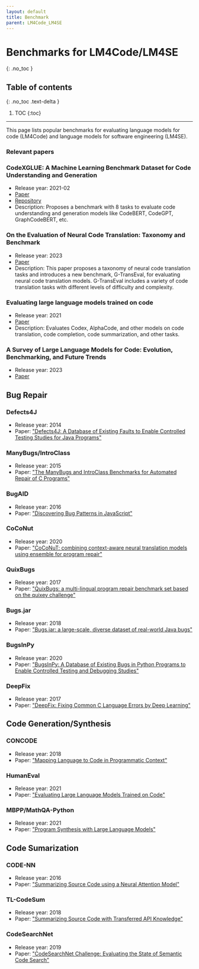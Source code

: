 ```yaml
---
layout: default
title: Benchmark
parent: LM4Code_LM4SE
---
```

# Benchmarks for LM4Code/LM4SE
{: .no_toc }

## Table of contents
{: .no_toc .text-delta }

1. TOC
{:toc}

---

This page lists popular benchmarks for evaluating language models for code (LM4Code) and language models for software engineering (LM4SE).

### Relevant papers

### CodeXGLUE: A Machine Learning Benchmark Dataset for Code Understanding and Generation
- Release year: 2021-02
- [Paper](https://arxiv.org/abs/2102.04664)
- [Repository](https://github.com/microsoft/CodeXGLUE)
- Description: Proposes a benchmark with 8 tasks to evaluate code understanding and generation models like CodeBERT, CodeGPT, GraphCodeBERT, etc.

### On the Evaluation of Neural Code Translation: Taxonomy and Benchmark
- Release year: 2023
- [Paper](https://arxiv.org/abs/2308.08961)
- Description: This paper proposes a taxonomy of neural code translation tasks and introduces a new benchmark, G-TransEval, for evaluating neural code translation models. G-TransEval includes a variety of code translation tasks with different levels of difficulty and complexity.

### Evaluating large language models trained on code
- Release year: 2021
- [Paper](https://arxiv.org/abs/2107.03374)
- Description: Evaluates Codex, AlphaCode, and other models on code translation, code completion, code summarization, and other tasks.

### A Survey of Large Language Models for Code: Evolution, Benchmarking, and Future Trends
- Release year: 2023
- [Paper](https://arxiv.org/abs/2311.10372)


## Bug Repair
### Defects4J
- Release year: 2014
- Paper: ["Defects4J: A Database of Existing Faults to Enable Controlled Testing Studies for Java Programs"](https://dl.acm.org/doi/10.1145/2610384.2628055)

### ManyBugs/IntroClass
- Release year: 2015
- Paper: ["The ManyBugs and IntroClass Benchmarks for Automated Repair of C Programs"](https://ieeexplore.ieee.org/document/7153570)

### BugAID
- Release year: 2016
- Paper: ["Discovering Bug Patterns in JavaScript"](https://dl.acm.org/doi/10.1145/2950290.2950308)

### CoCoNut
- Release year: 2020
- Paper: ["CoCoNuT: combining context-aware neural translation models using ensemble for program repair"](https://dl.acm.org/doi/10.1145/3395363.3397369)

### QuixBugs
- Release year: 2017
- Paper: ["QuixBugs: a multi-lingual program repair benchmark set based on the quixey challenge"](https://dl.acm.org/doi/10.1145/3135932.3135941)

### Bugs.jar
- Release year: 2018
- Paper: ["Bugs.jar: a large-scale, diverse dataset of real-world Java bugs"](https://dl.acm.org/doi/10.1145/3196398.3196473)

### BugsInPy
- Release year: 2020
- Paper: ["BugsInPy: A Database of Existing Bugs in Python Programs to Enable Controlled Testing and Debugging Studies"](https://dl.acm.org/doi/abs/10.1145/3368089.3417943)

### DeepFix
- Release year: 2017
- Paper: ["DeepFix: Fixing Common C Language Errors by Deep Learning"](https://ojs.aaai.org/index.php/AAAI/article/view/10742)


## Code Generation/Synthesis

### CONCODE
- Release year: 2018
- Paper: ["Mapping Language to Code in Programmatic Context"](https://arxiv.org/abs/1808.09588)

### HumanEval
- Release year: 2021
- Paper: ["Evaluating Large Language Models Trained on Code"](https://arxiv.org/abs/2107.03374) 

### MBPP/MathQA-Python
- Release year: 2021
- Paper: ["Program Synthesis with Large Language Models"](https://arxiv.org/abs/2108.07732) 

## Code Sumarization
### CODE-NN
- Release year: 2016
- Paper: ["Summarizing Source Code using a Neural Attention Model"](https://aclanthology.org/P16-1195/)

### TL-CodeSum
- Release year: 2018
- Paper: ["Summarizing Source Code with Transferred API Knowledge"](https://www.ijcai.org/proceedings/2018/314)

### CodeSearchNet
- Release year: 2019
- Paper: ["CodeSearchNet Challenge: Evaluating the State of Semantic Code Search"](https://arxiv.org/abs/1909.09436)